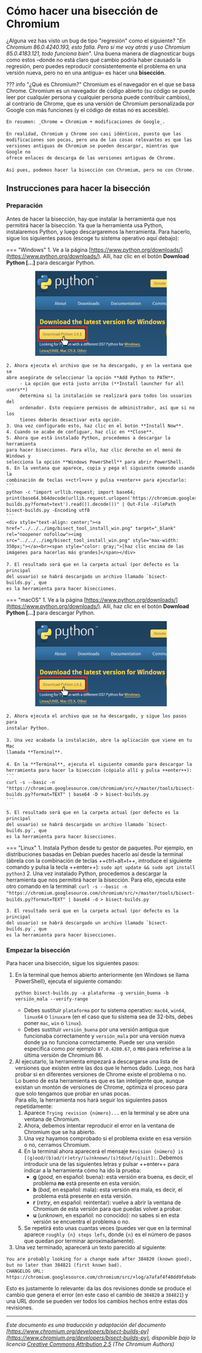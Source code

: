 # Cómo hacer una bisección de Chromium

¿Alguna vez has visto un bug de tipo "regresión" como el siguiente? "_En
Chromium 86.0.4240.193, esto falla. Pero si me voy atrás y uso Chromium
85.0.4183.121, todo funciona bien_". Una buena manera de diagnosticar bugs
como estos –donde no está claro qué cambio podría haber causado la regresión,
pero puedes reproducir consistentemente el problema en una versión nueva,
pero no en una antigua– es hacer una **bisección**.

??? info "¿Qué es Chromium?"
    Chromium es el navegador en el que se basa Chrome. Chromium es un navegador
    de código abierto (su código se puede leer por cualquier persona y cualquier
    persona puede contribuir cambios), al contrario de Chrome, que es una
    versión de Chromium personalizada por Google con más funciones (y el código
    de estas no es accesible).

    En resumen: _Chrome = Chromium + modificaciones de Google_.

    En realidad, Chromium y Chrome son casi idénticos, puesto que las
    modificaciones son pocas, pero una de las cosas relevantes es que las
    versiones antiguas de Chromium se pueden descargar, mientras que Google no
    ofrece enlaces de descarga de las versiones antiguas de Chrome.

    Así pues, podemos hacer la bisección con Chromium, pero no con Chrome.

## Instrucciones para hacer la bisección

### Preparación

Antes de hacer la bisección, hay que instalar la herramienta que nos permitirá
hacer la bisección. Ya que la herramienta usa Python, instalaremos Python, y luego descargaremos la herramienta. Para hacerlo, sigue los siguientes pasos
(escoge tu sistema operativo aquí debajo):

=== "Windows"
    1. Ve a la página
    [https://www.python.org/downloads/](https://www.python.org/downloads/).
    Allí, haz clic en el botón **Download Python [...]** para descargar Python.
    <div style="text-align: center;"><a href="../../../img/py_download_win.png" target="_blank" rel="noopener nofollow"><img src="../../../img/py_download_win.png" style="max-width: 350px;"></a></div>

    2. Ahora ejecuta el archivo que se ha descargado, y en la ventana que se
    abre asegúrate de seleccionar la opción **Add Python to PATH**.
         - La opción que está justo arriba (**Install launcher for all users**)
         determina si la instalación se realizará para todos los usuarios del
         ordenador. Esto requiere permisos de administrador, así que si no los
         tienes deberás desactivar esta opción.
    3. Una vez configurado esto, haz clic en el botón **Install Now**.
    4. Cuando se acabe de configuar, haz clic en **Close**.
    5. Ahora que está instalado Python, procedemos a descargar la herramienta
    para hacer bisecciones. Para ello, haz clic derecho en el menú de Windows y
    selecciona la opción **Windows PowerShell** para abrir PowerShell.
    6. En la ventana que aparece, copia y pega el siguiente comando usando la
    combinación de teclas ++ctrl+v++ y pulsa ++enter++ para ejecutarlo:
    ```
    python -c "import urllib.request; import base64; print(base64.b64decode(urllib.request.urlopen('https://chromium.googlesource.com/chromium/src/+/master/tools/bisect-builds.py?format=text').read()).decode())" | Out-File -FilePath bisect-builds.py -Encoding utf8
    ```
    <div style="text-align: center;"><a href="../../../img/bisect_tool_install_win.png" target="_blank" rel="noopener nofollow"><img src="../../../img/bisect_tool_install_win.png" style="max-width: 350px;"></a><br><span style="color: gray;">[haz clic encima de las imágenes para hacerlas más grandes]</span></div>

    7. El resultado será que en la carpeta actual (por defecto es la principal
    del usuario) se habrá descargado un archivo llamado `bisect-builds.py`, que
    es la herramienta para hacer bisecciones.

=== "macOS"
    1. Ve a la página
    [https://www.python.org/downloads/](https://www.python.org/downloads/).
    Allí, haz clic en el botón **Download Python [...]** para descargar Python.
    <div style="text-align: center;"><a href="../../../img/py_download_win.png" target="_blank" rel="noopener nofollow"><img src="../../../img/py_download_win.png" style="max-width: 350px;"></a></div>

    2. Ahora ejecuta el archivo que se ha descargado, y sigue los pasos para
    instalar Python.

    3. Una vez acabada la instalación, abre la aplicación que viene en tu Mac
    llamada **Terminal**.

    4. En la **Terminal**, ejecuta el siguiente comando para descargar la
    herramienta para hacer la bisección (cópialo allí y pulsa ++enter++):
    ```
    curl -s --basic -n "https://chromium.googlesource.com/chromium/src/+/master/tools/bisect-builds.py?format=TEXT" | base64 -D > bisect-builds.py
    ```

    5. El resultado será que en la carpeta actual (por defecto es la principal
    del usuario) se habrá descargado un archivo llamado `bisect-builds.py`, que
    es la herramienta para hacer bisecciones.

=== "Linux"
    1. Instala Python desde tu gestor de paquetes. Por ejemplo, en
    distribuciones basadas en Debian puedes hacerlo así desde la terminal
    (ábrela con la combinación de teclas ++ctrl+alt+t++, introduce el siguiente
    comando y pulsa la tecla ++enter++):
    ```
    sudo apt update && sudo apt install python3
    ```
    2. Una vez instalado Python, procedemos a descargar la herramienta que nos
    permitirá hacer la bisección. Para ello, ejecuta este otro comando en la
    terminal:
    ```
    curl -s --basic -n "https://chromium.googlesource.com/chromium/src/+/master/tools/bisect-builds.py?format=TEXT" | base64 -d > bisect-builds.py
    ```

    3. El resultado será que en la carpeta actual (por defecto es la principal
    del usuario) se habrá descargado un archivo llamado `bisect-builds.py`, que
    es la herramienta para hacer bisecciones.

### Empezar la bisección

Para hacer una bisección, sigue los siguientes pasos:

1. En la terminal que hemos abierto anteriormente (en Windows se llama
PowerShell), ejecuta el siguiente comando:
   ```
   python bisect-builds.py -a plataforma -g versión_buena -b versión_mala --verify-range
   ```
    - Debes sustituir `plataforma` por tu sistema operativo: `mac64`, `win64`,
      `linux64` o `linuxarm` (en el caso que tu sistema sea de 32-bits, debes
      poner `mac`, `win` o `linux`).
    - Debes sustituir `versión_buena` por una versión antigua que funcionaba
      correctamente y `versión_mala` por una versión nueva donde ya no funciona
      correctamente. Puede ser una versión específica como por ejemplo
      `87.0.4280.67`, o `M86` para referirse a la última versión de Chromium 86.
2. Al ejecutarlo, la herramienta empezará a descargarse una lista de versiones
   que existen entre las dos que le hemos dado. Luego, nos hará probar si en
   diferentes versiones de Chrome existe el problema o no.<br>
   Lo bueno de esta herramienta es que es tan inteligente que, aunque existan un
   montón de versiones de Chrome, optimiza el proceso para que solo tengamos que
   probar en unas pocas.<br>
   Para ello, la herramienta nos hará seguir los siguientes pasos repetidamente:
     1. Aparece `Trying revision {número}...` en la terminal y se abre una
        ventana de Chromium.
     2. Ahora, debemos intentar reproducir el error en la ventana de Chromium
        que se ha abierto.
     3. Una vez hayamos comprobado si el problema existe en esa versión o no,
        cerramos Chromium.
     4. En la terminal ahora aparecerá el mensaje `Revision {número} is
        [(g)ood/(b)ad/(r)etry/(u)nknown/(s)tdout/(q)uit]:`. Debemos introducir
        una de las siguientes letras y pulsar ++enter++ para indicar a la
        herramienta cómo ha ido la prueba:
         - **g** (_good_, en español: buena): esta versión era buena, es decir,
           el problema **no** está presente en esta versión.
         - **b** (_bad_, en español: mala): esta versión era mala, es decir, el
           problema está presente en esta versión.
         - **r** (_retry_, en español: reintentar): vuelve a abrir la ventana de
           Chromium de esta versión para que puedas volver a probar.
         - **u** (_unknown_, en español: no conocido): no sabes si en esta
           versión se encuentra el problema o no.
      5. Se repetirá esto unas cuantas veces (puedes ver que en la
         terminal aparece `roughly {n} steps lefs`, donde `{n}` es el número
         de pasos que quedan por terminar aproximadamente).
3. Una vez terminado, aparecerá un texto parecido al siguiente:
```
You are probably looking for a change made after 384820 (known good), but no later than 384821 (first known bad).
CHANGELOG URL:
https://chromium.googlesource.com/chromium/src/+log/a7afaf4f40dd9febabd6a0ebcfa1fdc9e1a890ea..f217f60c51bed92efd5cba86860a7a9909148c61
```
Esto es justamente lo relevante: da las dos revisiones donde se produce el
cambio que genera el error (en este caso el cambio de `384820` a `384821`) y una
URL donde se pueden ver todos los cambios hechos entre estas dos revisiones.

---

_Este documento es una traducción y adaptación del documento [https://www.chromium.org/developers/bisect-builds-py](https://www.chromium.org/developers/bisect-builds-py), disponible bajo la licencia [Creative Commons Attribution 2.5](https://creativecommons.org/licenses/by/2.5/) (The Chromium Authors)_
